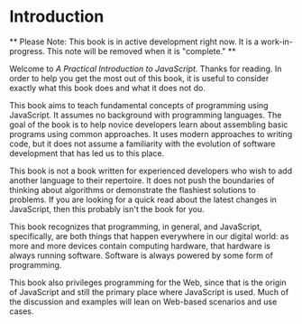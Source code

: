 # Introduction

** Please Note: This book is in active development right now. It is a work-in-progress. This note will be removed when it is "complete." **

Welcome to _A Practical Introduction to JavaScript._ Thanks for reading. In order to help you get the most out of this book, it is useful to consider exactly what this book does and what it does not do. 

This book aims to teach fundamental concepts of programming using JavaScript. It assumes no background with programming languages. The goal of the book is to help novice developers learn about assembling basic programs using common approaches. It uses modern approaches to writing code, but it does not assume a familiarity with the evolution of software development that has led us to this place. 

This book is not a book written for experienced developers who wish to add another language to their repertoire. It does not push the boundaries of thinking about algorithms or demonstrate the flashiest solutions to problems. If you are looking for a quick read about the latest changes in JavaScript, then this probably isn't the book for you.

This book recognizes that programming, in general, and JavaScript, specifically, are both things that happen everywhere in our digital world: as more and more devices contain computing hardware, that hardware is always running software. Software is always powered by some form of programming.

This book also privileges programming for the Web, since that is the origin of JavaScript and still the primary place where JavaScript is used. Much of the discussion and examples will lean on Web-based scenarios and use cases.



